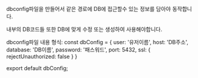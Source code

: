 dbconfig파일을 만들어서 같은 경로에 DB에 접근할수 있는 정보를 담아야 동작합니다.

내부의 DB코드들 또한 DB에 맞게 수정 또는 생성하여 사용해야합니다.

dbconfig파일 내용 형식:
const dbConfig = {
    user: '유저이름',
    host: 'DB주소',
    database: 'DB이름',
    password: '패스워드',
    port: 5432,
    ssl: { rejectUnauthorized: false }
}

export default dbConfig;

